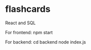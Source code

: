 # flashcards
React and SQL

For frontend: 
    npm start

For backend:
    cd backend
    node index.js